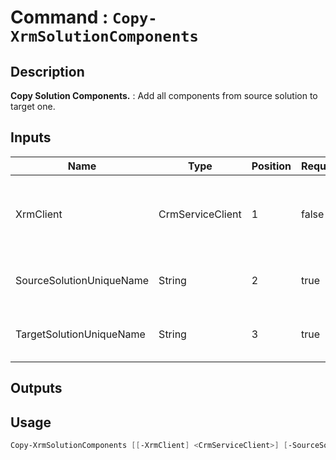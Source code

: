 ﻿# Command : `Copy-XrmSolutionComponents` 

## Description

**Copy Solution Components.** : Add all components from source solution to target one.

## Inputs

Name|Type|Position|Required|Default|Description
----|----|--------|--------|-------|-----------
XrmClient|CrmServiceClient|1|false|$Global:XrmClient|Xrm connector initialized to target instance. Use latest one by default. (CrmServiceClient)
SourceSolutionUniqueName|String|2|true||Unmanaged solution unique name where to add components.
TargetSolutionUniqueName|String|3|true||Unmanaged solution unique name where to get components.

## Outputs

## Usage

```Powershell 
Copy-XrmSolutionComponents [[-XrmClient] <CrmServiceClient>] [-SourceSolutionUniqueName] <String> [-TargetSolutionUniqueName] <String> [<CommonParameters>]
``` 


